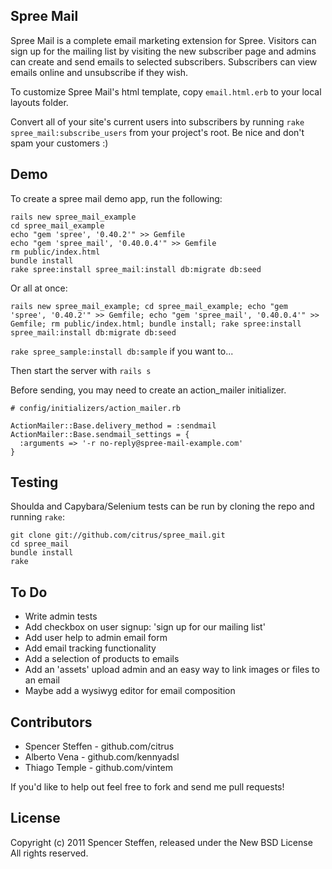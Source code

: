 Spree Mail
----------

Spree Mail is a complete email marketing extension for Spree. Visitors can sign up for the mailing list by visiting the new subscriber page and admins can create and send emails to selected subscribers. Subscribers can view emails online and unsubscribe if they wish.

To customize Spree Mail's html template, copy `email.html.erb` to your local layouts folder.

Convert all of your site's current users into subscribers by running `rake spree_mail:subscribe_users` from your project's root. Be nice and don't spam your customers :)


Demo
----

To create a spree mail demo app, run the following:
  
    rails new spree_mail_example 
    cd spree_mail_example 
    echo "gem 'spree', '0.40.2'" >> Gemfile 
    echo "gem 'spree_mail', '0.40.0.4'" >> Gemfile 
    rm public/index.html 
    bundle install 
    rake spree:install spree_mail:install db:migrate db:seed


Or all at once:

    rails new spree_mail_example; cd spree_mail_example; echo "gem 'spree', '0.40.2'" >> Gemfile; echo "gem 'spree_mail', '0.40.0.4'" >> Gemfile; rm public/index.html; bundle install; rake spree:install spree_mail:install db:migrate db:seed

`rake spree_sample:install db:sample` if you want to...

Then start the server with `rails s`


Before sending, you may need to create an action_mailer initializer.

    # config/initializers/action_mailer.rb

    ActionMailer::Base.delivery_method = :sendmail
    ActionMailer::Base.sendmail_settings = {
      :arguments => '-r no-reply@spree-mail-example.com'
    }
    
    
Testing
-------

Shoulda and Capybara/Selenium tests can be run by cloning the repo and running `rake`:

    git clone git://github.com/citrus/spree_mail.git
    cd spree_mail
    bundle install
    rake


To Do
-----

* Write admin tests 
* Add checkbox on user signup: 'sign up for our mailing list'
* Add user help to admin email form
* Add email tracking functionality
* Add a selection of products to emails
* Add an 'assets' upload admin and an easy way to link images or files to an email
* Maybe add a wysiwyg editor for email composition


Contributors
------------

* Spencer Steffen - github.com/citrus
* Alberto Vena    - github.com/kennyadsl
* Thiago Temple   - github.com/vintem 

If you'd like to help out feel free to fork and send me pull requests!



License
-------

Copyright (c) 2011 Spencer Steffen, released under the New BSD License All rights reserved.
